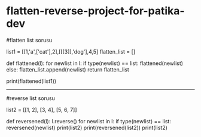 # flatten-reverse-project-for-patika-dev

#flatten list sorusu

list1 = [[1,'a',['cat'],2],[[[3]],'dog'],4,5]
flatten_list = []

def flattened(l):
    for newlist in l:
        if type(newlist) == list:
            flattened(newlist)
        else:
            flatten_list.append(newlist)
    return flatten_list
            
print(flattened(list1))


----------------------------------------------------------------------------------

#reverse list sorusu

list2 = [[1, 2], [3, 4], [5, 6, 7]]

def reversened(l):
    l.reverse()
    for newlist in l:
        if type(newlist) == list:
            reversened(newlist)
print(list2)
print(reversened(list2))
print(list2)
